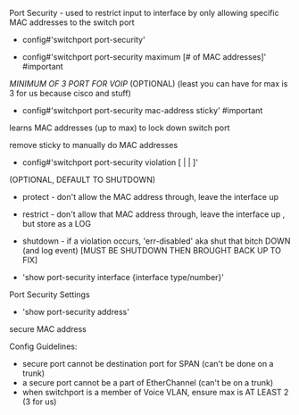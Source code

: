 Port Security - used to restrict input to interface by only allowing specific MAC addresses to the switch port

- config#'switchport port-security'
  
- config#'switchport port-security maximum [# of MAC addresses]' #important

  

*MINIMUM OF 3 PORT FOR VOIP* (OPTIONAL) (least you can have for max is 3 for us because cisco and stuff)

  

  
- config#'switchport port-security mac-address sticky' #important

learns MAC addresses (up to max) to lock down switch port

remove sticky to manually do MAC addresses

  

  
- config#'switchport port-security violation [<protect> | <restrict> | <shutdown>]'

(OPTIONAL, DEFAULT TO SHUTDOWN)

- protect - don't allow the MAC address through, leave the interface up
- restrict - don't allow that MAC address through, leave the interface up , but store as a LOG
- shutdown - if a violation occurs, 'err-disabled' aka shut that bitch DOWN (and log event) [MUST BE SHUTDOWN THEN BROUGHT BACK UP TO FIX]

  
  

- 'show port-security interface {interface type/number}'

Port Security Settings

  

- 'show port-security address'

secure MAC address

  

Config Guidelines:

- secure port cannot be destination port for SPAN (can't be done on a trunk)
- a secure port cannot be a part of EtherChannel (can't be on a trunk)
- when switchport is a member of Voice VLAN, ensure max is AT LEAST 2 (3 for us)